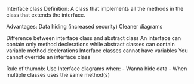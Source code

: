 Interface class
Definition:
A class that implements all the methods in the class that extends the interface.

Advantages:
Data hiding (increased security)
Cleaner diagrams

Difference between interface class and abstract class
An interface can contain only method declerations while abstract classes can contain variable method declerations
Interface classes cannot have variables
You cannot override an interface class

Rule of thumnb: Use Interface diagrams when: - Wanna hide data - When multiple classes uses the same method(s)

